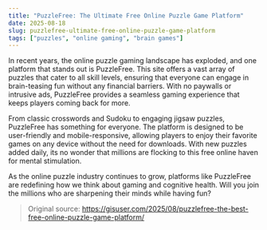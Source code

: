 ```yaml
---
title: "PuzzleFree: The Ultimate Free Online Puzzle Game Platform"
date: 2025-08-18
slug: puzzlefree-ultimate-free-online-puzzle-game-platform
tags: ["puzzles", "online gaming", "brain games"]
---
```


In recent years, the online puzzle gaming landscape has exploded, and one platform that stands out is PuzzleFree. This site offers a vast array of puzzles that cater to all skill levels, ensuring that everyone can engage in brain-teasing fun without any financial barriers. With no paywalls or intrusive ads, PuzzleFree provides a seamless gaming experience that keeps players coming back for more.

From classic crosswords and Sudoku to engaging jigsaw puzzles, PuzzleFree has something for everyone. The platform is designed to be user-friendly and mobile-responsive, allowing players to enjoy their favorite games on any device without the need for downloads. With new puzzles added daily, its no wonder that millions are flocking to this free online haven for mental stimulation.

As the online puzzle industry continues to grow, platforms like PuzzleFree are redefining how we think about gaming and cognitive health. Will you join the millions who are sharpening their minds while having fun? 

> Original source: https://gisuser.com/2025/08/puzzlefree-the-best-free-online-puzzle-game-platform/
